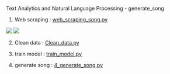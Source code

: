 Text Analytics and Natural Language Processing - generate_song



1. Web scraping : [web_scraping_song.py](./1_web_scraping_song.py/)  

[![](https://img.shields.io/badge/-bs4-blue)](#) [![](https://img.shields.io/badge/-requests-blue)](#) 

2. Clean data : [Clean_data.py](./2_Clean_data.py/)

3. train model : [train_model.py](./3_train_model.py/)

4. generate song : [4_generate_song.py](./4_generate_song.py/)



